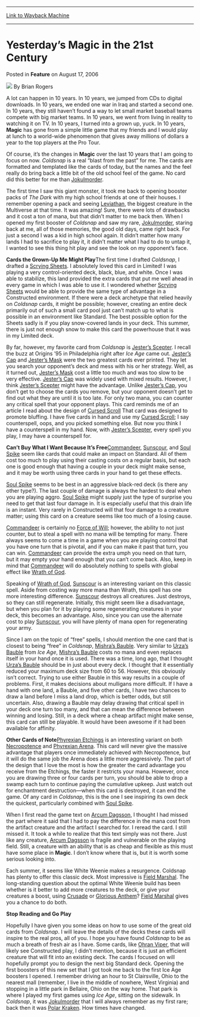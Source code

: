 
---
[Link to Wayback Machine](https://web.archive.org/web/20220816050955/https://magic.wizards.com/en/articles/archive/feature/yesterday%E2%80%99s-magic-21st-century-2006-08-17)

[_metadata_:wayback_url]:- "https://magic.wizards.com/en/articles/archive/feature/yesterday%E2%80%99s-magic-21st-century-2006-08-17"
[_metadata_:wayback_raw_url]:- "https://web.archive.org/web/20220816050955id_/https://magic.wizards.com/en/articles/archive/feature/yesterday%E2%80%99s-magic-21st-century-2006-08-17"
[_metadata_:wayback_capture_timestamp]:- "2022-08-16 05:09:55+00:00"
[_metadata_:description]:- "A lot can happen in 10 years. In 10 years, we jumped from CDs to digital downloads. In 10 years, we ended one war in Iraq and started a second one. In 10 years, they still haven’t found a way to let small market baseball teams compete with big market teams. In 10 years, we went from living in reality to watching it on TV. In 10 years, I turned into a grown up, yuck."
[_metadata_:generator]:- "Drupal 7 (http://drupal.org)"
[_metadata_:publish_date]:- "2006-08-17"
---


Yesterday’s Magic in the 21st Century
=====================================



 Posted in **Feature**
 on August 17, 2006 






![](https://media.magic.wizards.com/styles/auth_small/public/generic-avatar-150_333.png)
By Brian Rogers











A lot can happen in 10 years. In 10 years, we jumped from CDs to digital downloads. In 10 years, we ended one war in Iraq and started a second one. In 10 years, they still haven’t found a way to let small market baseball teams compete with big market teams. In 10 years, we went from living in reality to watching it on TV. In 10 years, I turned into a grown up, yuck. In 10 years, **Magic**  has gone from a simple little game that my friends and I would play at lunch to a world-wide phenomenon that gives away millions of dollars a year to the top players at the Pro Tour.

Of course, it’s the changes in **Magic**  over the last 10 years that I am going to focus on now. *Coldsnap*  is a real “blast from the past” for me. The cards are formatted and templated like the cards of today, but the names and the feel really do bring back a little bit of the old school feel of the game. No card did this better for me than [Jokulmorder](https://gatherer.wizards.com/Pages/Card/Details.aspx?name=Jokulmorder). 

The first time I saw this giant monster, it took me back to opening booster packs of *The Dark*  with my high school friends at one of their houses. I remember opening a pack and seeing [Leviathan](https://gatherer.wizards.com/Pages/Card/Details.aspx?name=Leviathan), the biggest creature in the Multiverse at that time. It was amazing! Sure, there were lots of drawbacks and it cost a ton of mana, but that didn’t matter to me back then. When I opened my first booster of *Coldsnap*  and saw my rare, [Jokulmorder](https://gatherer.wizards.com/Pages/Card/Details.aspx?name=Jokulmorder), staring back at me, all of those memories, the good old days, came right back. For just a second I was a kid in high school again. It didn’t matter how many lands I had to sacrifice to play it, it didn’t matter what I had to do to untap it, I wanted to see this thing hit play and see the look on my opponent’s face.

**Cards the Grown-Up Me Might Play**The first time I drafted *Coldsnap*, I drafted a [Scrying Sheets](https://gatherer.wizards.com/Pages/Card/Details.aspx?name=Scrying+Sheets). I absolutely loved this card in Limited! I was playing a very control-oriented deck, black, blue, and white. Once I was able to stabilize, this land provided the extra cards that put me well ahead in every game in which I was able to use it. I wondered whether [Scrying Sheets](https://gatherer.wizards.com/Pages/Card/Details.aspx?name=Scrying+Sheets+)  would be able to provide the same type of advantage in a Constructed environment. If there were a deck archetype that relied heavily on *Coldsnap*  cards, it might be possible; however, creating an entire deck primarily out of such a small card pool just can’t match up to what is possible in an environment like Standard. The best possible option for the Sheets sadly is if you play snow-covered lands in your deck. This summer, there is just not enough snow to make this card the powerhouse that it was in my Limited deck.

By far, however, my favorite card from *Coldsnap*  is [Jester’s Scepter](https://gatherer.wizards.com/Pages/Card/Details.aspx?name=Jester%E2%80%99s+Scepter). I recall the buzz at Origins ’95 in Philadelphia right after *Ice Age* came out. [Jester’s Cap](https://gatherer.wizards.com/Pages/Card/Details.aspx?name=Jester%E2%80%99s+Cap+)  and [Jester’s Mask](https://gatherer.wizards.com/Pages/Card/Details.aspx?name=Jester%E2%80%99s+Mask) were the two greatest cards ever printed. They let you search your opponent’s deck and mess with his or her strategy. Well, as it turned out, [Jester’s Mask](https://gatherer.wizards.com/Pages/Card/Details.aspx?name=Jester%E2%80%99s+Mask) cost a little too much and was too slow to be very effective. [Jester’s Cap](https://gatherer.wizards.com/Pages/Card/Details.aspx?name=Jester%E2%80%99s+Cap+)  was widely used with mixed results. However, I think [Jester’s Scepter](https://gatherer.wizards.com/Pages/Card/Details.aspx?name=Jester%E2%80%99s+Scepter) might have the advantage. Unlike [Jester’s Cap](https://gatherer.wizards.com/Pages/Card/Details.aspx?name=Jester%E2%80%99s+Cap), you don’t get to choose the cards you remove, but your opponent doesn’t get to find out what they are until it is too late. For only two mana, you can counter any critical spell that your opponent plays. This card reminds me of an article I read about the design of [Cursed Scroll](https://gatherer.wizards.com/Pages/Card/Details.aspx?name=Cursed+Scroll+)  That card was designed to promote bluffing. I have five cards in hand and use my [Cursed Scroll](https://gatherer.wizards.com/Pages/Card/Details.aspx?name=Cursed+Scroll); I say counterspell, oops, and you picked something else. But now you think I have a counterspell in my hand. Now, with [Jester’s Scepter](https://gatherer.wizards.com/Pages/Card/Details.aspx?name=Jester%E2%80%99s+Scepter), every spell you play, I may have a counterspell for.

**Can’t Buy What I Want Because It’s Free**[Commandeer](https://gatherer.wizards.com/Pages/Card/Details.aspx?name=Commandeer), [Sunscour](https://gatherer.wizards.com/Pages/Card/Details.aspx?name=Sunscour), and [Soul Spike](https://gatherer.wizards.com/Pages/Card/Details.aspx?name=Soul+Spike+)  seem like cards that could make an impact on Standard. All of them cost too much to play using their casting costs on a regular basis, but each one is good enough that having a couple in your deck might make sense, and it may be worth using three cards in your hand to get these effects. 

[Soul Spike](https://gatherer.wizards.com/Pages/Card/Details.aspx?name=Soul+Spike) seems to be best in an aggressive black-red deck (is there any other type?). The last couple of damage is always the hardest to deal when you are playing aggro. [Soul Spike](https://gatherer.wizards.com/Pages/Card/Details.aspx?name=Soul+Spike+)  might supply just the type of surprise you need to get that last four damage in. It is especially useful that this drain life is an instant. Very rarely in Constructed will that four damage to a creature matter; using this card on a creature seems like too much of a losing cause.

[Commandeer](https://gatherer.wizards.com/Pages/Card/Details.aspx?name=Commandeer+)  is certainly no [Force of Will](https://gatherer.wizards.com/Pages/Card/Details.aspx?name=Force+of+Will); however, the ability to not just counter, but to steal a spell with no mana will be tempting for many. There always seems to come a time in a game when you are playing control that you have one turn that is pivotal, and if you can make it past that turn, you can win. [Commandeer](https://gatherer.wizards.com/Pages/Card/Details.aspx?name=Commandeer+)  can provide the extra umph you need on that turn, but it may empty your hand enough that you can’t come back. Also, keep in mind that [Commandeer](https://gatherer.wizards.com/Pages/Card/Details.aspx?name=Commandeer+)  will do absolutely nothing to spells with global effect like [Wrath of God](https://gatherer.wizards.com/Pages/Card/Details.aspx?name=Wrath+of+God). 

 Speaking of [Wrath of God](https://gatherer.wizards.com/Pages/Card/Details.aspx?name=Wrath+of+God), [Sunscour](https://gatherer.wizards.com/Pages/Card/Details.aspx?name=Sunscour+)  is an interesting variant on this classic spell. Aside from costing way more mana than Wrath, this spell has one more interesting difference. [Sunscour](https://gatherer.wizards.com/Pages/Card/Details.aspx?name=Sunscour+)  destroys all creatures. Just destroys, so they can still regenerate. Initially, this might seem like a disadvantage, but when you plan for it by playing some regenerating creatures in your deck, this becomes an advantage. Also, since you can use the alternate cost to play [Sunscour](https://gatherer.wizards.com/Pages/Card/Details.aspx?name=Sunscour), you will have plenty of mana open for regenerating your army.

Since I am on the topic of “free” spells, I should mention the one card that is closest to being “free” in *Coldsnap*, [Mishra’s Bauble](https://gatherer.wizards.com/Pages/Card/Details.aspx?name=Mishra%E2%80%99s+Bauble). Very similar to [Urza’s Bauble](https://gatherer.wizards.com/Pages/Card/Details.aspx?name=Urza%E2%80%99s+Bauble+)  from *Ice Age*, [Mishra’s Bauble](https://gatherer.wizards.com/Pages/Card/Details.aspx?name=Mishra%E2%80%99s+Bauble+)  costs no mana and even replaces itself in your hand once it is used. There was a time, long ago, that I thought [Urza’s Bauble](https://gatherer.wizards.com/Pages/Card/Details.aspx?name=Urza%E2%80%99s+Bauble+)  should be in just about every deck. I thought that it essentially reduced your maximum deck size from 60 to 56. However, this obviously isn’t correct. Trying to use either Bauble in this way results in a couple of problems. First, it makes decisions about mulligans more difficult. If I have a hand with one land, a Bauble, and five other cards, I have two chances to draw a land before I miss a land drop, which is better odds, but still uncertain. Also, drawing a Bauble may delay drawing that critical spell in your deck one turn too many, and that can mean the difference between winning and losing. Still, in a deck where a cheap artifact might make sense, this card can still be playable. It would have been awesome if it had been available for affinity.

**Other Cards of Note**[Phyrexian Etchings](https://gatherer.wizards.com/Pages/Card/Details.aspx?name=Phyrexian+Etchings+)  is an interesting variant on both [Necropotence](https://gatherer.wizards.com/Pages/Card/Details.aspx?name=Necropotence+)  and [Phyrexian Arena](https://gatherer.wizards.com/Pages/Card/Details.aspx?name=Phyrexian+Arena). This card will never give the massive advantage that players once immediately achieved with Necropotence, but it will do the same job the Arena does a little more aggressively. The part of the design that I love the most is how the greater the card advantage you receive from the Etchings, the faster it restricts your mana. However, once you are drawing three or four cards per turn, you should be able to drop a swamp each turn to continue paying the cumulative upkeep. Just watch out for enchantment destruction—when this card is destroyed, it can end the game. Of any card in *Coldsnap*, this is the one I see inspiring its own deck the quickest, particularly combined with [Soul Spike](https://gatherer.wizards.com/Pages/Card/Details.aspx?name=Soul+Spike).

When I first read the game text on [Arcum Dagsson](https://gatherer.wizards.com/Pages/Card/Details.aspx?name=Arcum+Dagsson), I thought I had missed the part where it said that I had to pay the difference in the mana cost from the artifact creature and the artifact I searched for. I reread the card. I still missed it. It took a while to realize that this text simply was not there. Just like any creature, [Arcum Dagsson](https://gatherer.wizards.com/Pages/Card/Details.aspx?name=Arcum+Dagsson) is fragile and vulnerable on the playing field. Still, a creature with an ability that is as cheap and flexible as this must have some place in **Magic**. I don’t know where that is, but it is worth some serious looking into.

Each summer, it seems like White Weenie makes a resurgence. Coldsnap has plenty to offer this classic deck. Most impressive is [Field Marshal](https://gatherer.wizards.com/Pages/Card/Details.aspx?name=Field+Marshal). The long-standing question about the optimal White Weenie build has been whether is it better to add more creatures to the deck, or give your creatures a boost, using [Crusade](https://gatherer.wizards.com/Pages/Card/Details.aspx?name=Crusade+)  or [Glorious Anthem](https://gatherer.wizards.com/Pages/Card/Details.aspx?name=Glorious+Anthem)? [Field Marshal](https://gatherer.wizards.com/Pages/Card/Details.aspx?name=Field+Marshal+)  gives you a chance to do both.

**Stop Reading and Go Play**

 Hopefully I have given you some ideas on how to use some of the great old cards from *Coldsnap*. I will leave the details of the decks these cards will inspire to the real pros, all of you. I hope you have found *Coldsnap*  to be as much a breath of fresh air as I have. Some cards, like [Ohran Viper](https://gatherer.wizards.com/Pages/Card/Details.aspx?name=Ohran+Viper), that will likely see Constructed play, I didn’t mention, because it is just an efficient creature that will fit into an existing deck. The cards I focused on will hopefully prompt you to design the next big Standard deck. Opening the first boosters of this new set that I got took me back to the first Ice Age boosters I opened. I remember driving an hour to St Clairsville, Ohio to the nearest mall (remember, I live in the middle of nowhere, West Virginia) and stopping in a little park in Bellaire, Ohio on the way home. That park is where I played my first games using *Ice Age*, sitting on the sidewalk. In *Coldsnap*, it was [Jokulmorder](https://gatherer.wizards.com/Pages/Card/Details.aspx?name=Jokulmorder+)  that I will always remember as my first rare; back then it was [Polar Kraken](https://gatherer.wizards.com/Pages/Card/Details.aspx?name=Polar+Kraken). How times have changed.







